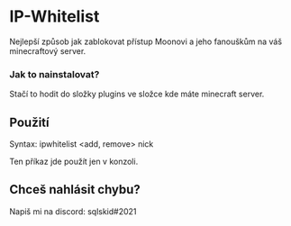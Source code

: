 # IP-Whitelist
 
Nejlepší způsob jak zablokovat přístup Moonovi a jeho fanouškům na váš minecraftový server.

### Jak to nainstalovat?
Stačí to hodit do složky plugins ve složce kde máte minecraft server.

## Použití
Syntax: ipwhitelist <add, remove> nick
 
Ten příkaz jde použít jen v konzoli.
 
## Chceš nahlásit chybu?
Napiš mi na discord: sqlskid#2021
